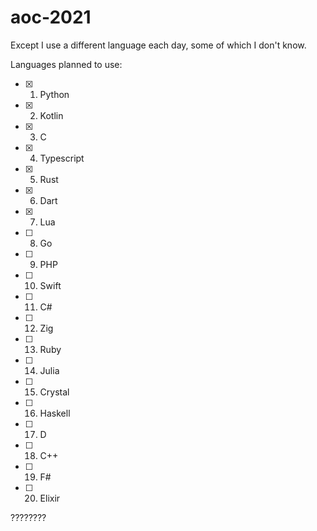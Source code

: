 # aoc-2021

Except I use a different language each day, some of which I don't know.

Languages planned to use:

- [x] 1. Python
- [x] 2. Kotlin
- [x] 3. C
- [x] 4. Typescript
- [x] 5. Rust
- [x] 6. Dart
- [x] 7. Lua
- [ ] 8. Go
- [ ] 9. PHP
- [ ] 10. Swift
- [ ] 11. C#
- [ ] 12. Zig
- [ ] 13. Ruby
- [ ] 14. Julia
- [ ] 15. Crystal
- [ ] 16. Haskell
- [ ] 17. D
- [ ] 18. C++
- [ ] 19. F#
- [ ] 20. Elixir

????????

